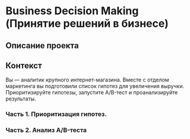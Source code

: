 # Business Decision Making (Принятие решений в бизнесе)
##  Описание проекта
## Контекст
Вы — аналитик крупного интернет-магазина. Вместе с отделом маркетинга вы подготовили список гипотез для увеличения выручки.
Приоритизируйте гипотезы, запустите A/B-тест и проанализируйте результаты.

### Часть 1. Приоритизация гипотез.
### Часть 2. Анализ A/B-теста

